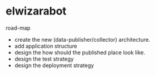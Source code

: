 # elwizarabot

road-map
- create the new (data-publisher/collector) architecture.
- add application structure 
- design the how should the published place look like.
- design the test strategy
- design the deployment strategy 